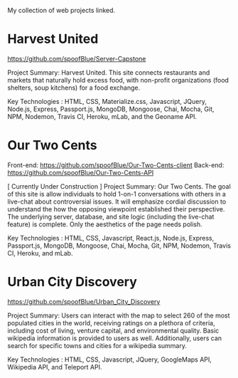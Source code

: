 
My collection of web projects linked.

# Harvest United

https://github.com/spoofBlue/Server-Capstone

Project Summary: Harvest United. This site connects restaurants and markets that naturally hold excess food, with non-profit organizations (food shelters, soup kitchens) for a food exchange.

Key Technologies : HTML, CSS, Materialize.css, Javascript, JQuery, Node.js, Express, Passport.js, MongoDB, Mongoose, Chai, Mocha, Git, NPM, Nodemon, Travis CI, Heroku, mLab, and the Geoname API.

# Our Two Cents

Front-end: https://github.com/spoofBlue/Our-Two-Cents-client
Back-end: https://github.com/spoofBlue/Our-Two-Cents-API

[ Currently Under Construction ]
Project Summary: Our Two Cents.  The goal of this site is allow individuals to hold 1-on-1 conversations with others in a live-chat about controversial issues.  It will emphasize cordial discussion to understand the how the opposing viewpoint established their perspective.
The underlying server, database, and site logic (including the live-chat feature) is complete. Only the aesthetics of the page needs polish.

Key Technologies : HTML, CSS, Javascript, React.js, Node.js, Express, Passport.js, MongoDB, Mongoose, Chai, Mocha, Git, NPM, Nodemon, Travis CI, Heroku, and mLab.

# Urban City Discovery

https://github.com/spoofBlue/Urban_City_Discovery

Project Summary: Users can interact with the map to select 260 of the most populated cities in the world, receiving ratings on a plethora of criteria, including cost of living, venture capital, and environmental quality.  Basic wikipedia information is provided to users as well.  Additionally, users can search for specific towns and cities for a wikipedia summary.

Key Technologies : HTML, CSS, Javascript, JQuery, GoogleMaps API, Wikipedia API, and Teleport API.



